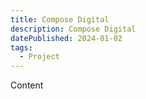 ```yaml
---
title: Compose Digital
description: Compose Digital
datePublished: 2024-01-02
tags:
  - Project
---
```


Content
